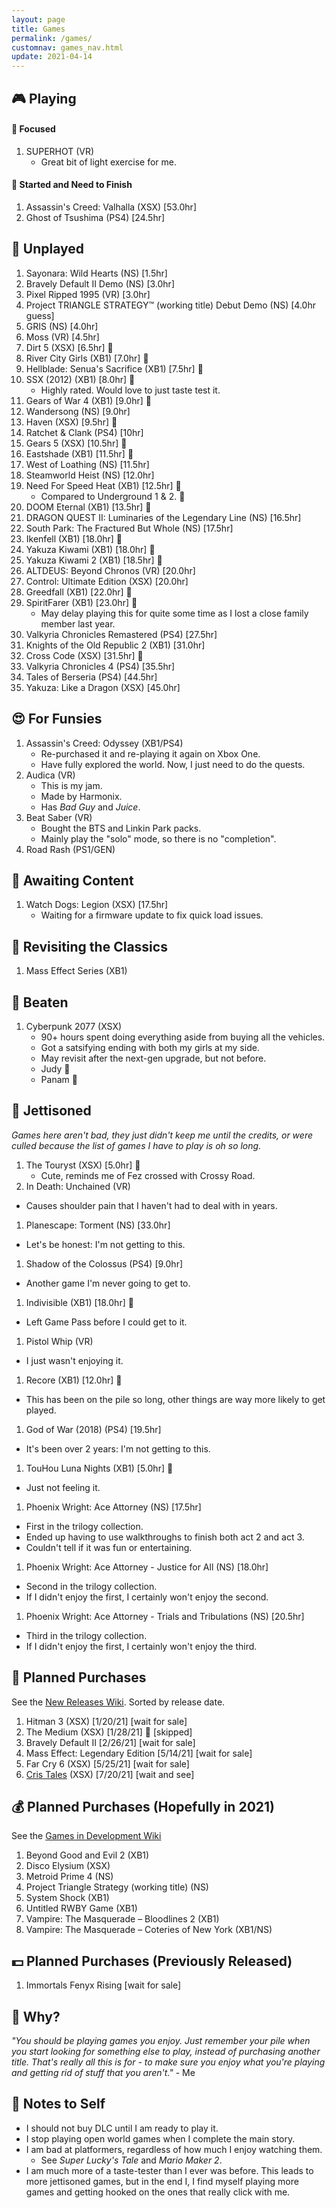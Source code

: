 ```yaml
---
layout: page
title: Games
permalink: /games/
customnav: games_nav.html
update: 2021-04-14
---
```


<a name='currently-playing'></a>
<!-- playing:start -->

## :video_game: Playing

#### :eyes: Focused

1. SUPERHOT (VR)
   * Great bit of light exercise for me.

#### :traffic_light: Started and Need to Finish

1. Assassin's Creed: Valhalla (XSX) [53.0hr]
1. Ghost of Tsushima (PS4) [24.5hr]

<!-- playing:end -->
<a name='unplayed'></a>
<!-- unplayed:start -->

## :space_invader: Unplayed

1. Sayonara: Wild Hearts (NS) [1.5hr]
1. Bravely Default II Demo (NS) [3.0hr]
1. Pixel Ripped 1995 (VR) [3.0hr]
1. Project TRIANGLE STRATEGY™ (working title) Debut Demo (NS) [4.0hr guess]
1. GRIS (NS) [4.0hr]
1. Moss (VR) [4.5hr]
1. Dirt 5 (XSX) [6.5hr] :green_heart:
1. River City Girls (XB1) [7.0hr] :green_heart:
1. Hellblade: Senua's Sacrifice (XB1) [7.5hr] :green_heart:
1. SSX (2012) (XB1) [8.0hr] :green_heart:
   * Highly rated. Would love to just taste test it. 
1. Gears of War 4 (XB1) [9.0hr] :green_heart:
1. Wandersong (NS) [9.0hr]
1. Haven (XSX) [9.5hr] :green_heart:
1. Ratchet & Clank (PS4) [10hr]
1. Gears 5 (XSX) [10.5hr] :green_heart:
1. Eastshade (XB1) [11.5hr] :green_heart:
1. West of Loathing (NS) [11.5hr]
1. Steamworld Heist (NS) [12.0hr]
1. Need For Speed Heat (XB1) [12.5hr] :green_heart:
   * Compared to Underground 1 & 2. :sparkling_heart:
1. DOOM Eternal (XB1) [13.5hr] :green_heart:
1. DRAGON QUEST II: Luminaries of the Legendary Line (NS) [16.5hr]
1. South Park: The Fractured But Whole (NS) [17.5hr]
1. Ikenfell (XB1) [18.0hr] :green_heart:
1. Yakuza Kiwami (XB1) [18.0hr] :green_heart:
1. Yakuza Kiwami 2 (XB1) [18.5hr] :green_heart:
1. ALTDEUS: Beyond Chronos (VR) [20.0hr]
1. Control: Ultimate Edition (XSX) [20.0hr]
1. Greedfall (XB1) [22.0hr] :green_heart:
1. SpiritFarer (XB1) [23.0hr] :green_heart:
   * May delay playing this for quite some time as I lost a close family member last year.
1. Valkyria Chronicles Remastered (PS4) [27.5hr]
1. Knights of the Old Republic 2 (XB1) [31.0hr]
1. Cross Code (XSX) [31.5hr] :green_heart:
1. Valkyria Chronicles 4 (PS4) [35.5hr]
1. Tales of Berseria (PS4) [44.5hr]
1. Yakuza: Like a Dragon (XSX) [45.0hr]

<!-- unplayed:end -->

<a name='for-fun'></a>
<!-- for-fun:start -->

## :heart_eyes: For Funsies

1. Assassin's Creed: Odyssey (XB1/PS4)
   * Re-purchased it and re-playing it again on Xbox One.
   * Have fully explored the world. Now, I just need to do the quests.
1. Audica (VR)
   * This is my jam.
   * Made by Harmonix.
   * Has _Bad Guy_ and _Juice_.
1. Beat Saber (VR)
   * Bought the BTS and Linkin Park packs.
   * Mainly play the "solo" mode, so there is no "completion".
1. Road Rash (PS1/GEN)

<!-- for-fun:end -->

<a name='awaiting-content'></a>
<!-- awaiting-content:start -->

## :calendar: Awaiting Content

1. Watch Dogs: Legion (XSX) [17.5hr]
   * Waiting for a firmware update to fix quick load issues.

<!-- awaiting-content:end -->

<a name='undecided'>
<!-- undecided:start -->

<!-- undecided:end -->

<a name='revisited'></a>
<!-- revisited:start -->

## :repeat: Revisiting the Classics

1. Mass Effect Series (XB1)

<!-- revisited:end -->

<a name='beaten'></a>
<!-- beaten:start -->

## :checkered_flag: Beaten

1. Cyberpunk 2077 (XSX)
   * 90+ hours spent doing everything aside from buying all the vehicles.
   * Got a satsifying ending with both my girls at my side.
   * May revisit after the next-gen upgrade, but not before.
   * Judy :sparkling_heart:
   * Panam :sparkling_heart:

<!-- beaten:end -->

<a name='jettisoned'></a>
<!-- jettisoned:start -->

## :rocket: Jettisoned

_Games here aren't bad, they just didn't keep me until the credits, or were culled because the list
of games I have to play is oh so long._

1. The Touryst (XSX) [5.0hr] :green_heart:
   * Cute, reminds me of Fez crossed with Crossy Road.
1. In Death: Unchained (VR)
  * Causes shoulder pain that I haven't had to deal with in years.
1. Planescape: Torment (NS) [33.0hr]
  * Let's be honest: I'm not getting to this.
1. Shadow of the Colossus (PS4) [9.0hr]
  * Another game I'm never going to get to.
1. Indivisible (XB1) [18.0hr] :green_heart:
  * Left Game Pass before I could get to it.
1. Pistol Whip (VR)
  * I just wasn't enjoying it.
1. Recore (XB1) [12.0hr] :green_heart:
  * This has been on the pile so long, other things are way more likely to get played.
1. God of War (2018) (PS4) [19.5hr]
  * It's been over 2 years: I'm not getting to this.
1. TouHou Luna Nights (XB1) [5.0hr] :green_heart:
  * Just not feeling it.
1. Phoenix Wright: Ace Attorney (NS) [17.5hr]
  * First in the trilogy collection.
  * Ended up having to use walkthroughs to finish both act 2 and act 3.
  * Couldn't tell if it was fun or entertaining.
1. Phoenix Wright: Ace Attorney - Justice for All (NS) [18.0hr]
  * Second in the trilogy collection.
  * If I didn't enjoy the first, I certainly won't enjoy the second.
1. Phoenix Wright: Ace Attorney - Trials and Tribulations (NS) [20.5hr]
  * Third in the trilogy collection.
  * If I didn't enjoy the first, I certainly won't enjoy the third.

<!-- jettisoned:end -->
<a name='planned-purchases'></a>
<!-- planned-purchases:start -->

## :money_with_wings: Planned Purchases 

See the [New Releases Wiki][new-releases]. Sorted by release date.

1. Hitman 3 (XSX) [1/20/21] [wait for sale]
1. The Medium (XSX) [1/28/21] :green_heart: [skipped]
1. Bravely Default II [2/26/21] [wait for sale]
1. Mass Effect: Legendary Edition [5/14/21] [wait for sale]
1. Far Cry 6 (XSX) [5/25/21] [wait for sale]
1. [Cris Tales](https://en.wikipedia.org/wiki/Cris_Tales) (XSX) [7/20/21] [wait and see]

## :moneybag: Planned Purchases (Hopefully in 2021)

See the [Games in Development Wiki][games-in-development]

1. Beyond Good and Evil 2 (XB1)
1. Disco Elysium (XSX)
1. Metroid Prime 4 (NS)
1. Project Triangle Strategy (working title) (NS)
1. System Shock (XB1)
1. Untitled RWBY Game (XB1)
1. Vampire: The Masquerade – Bloodlines 2 (XB1)
1. Vampire: The Masquerade – Coteries of New York (XB1/NS)

## :dollar: Planned Purchases (Previously Released)

1. Immortals Fenyx Rising [wait for sale]

<!-- planned-purchases:end -->

<a name='why'>

## :thought_balloon: Why?

_"You should be playing games you enjoy. Just remember your pile when you start
looking for something else to play, instead of purchasing another title. That's
really all this is for - to make sure you enjoy what you're playing and getting
rid of stuff that you aren't."_ - Me

<a name='notes-to-self'>

## :memo: Notes to Self

+ I should not buy DLC until I am ready to play it.
+ I stop playing open world games when I complete the main story.
+ I am bad at platformers, regardless of how much I enjoy watching them.
  - See _Super Lucky's Tale_ and _Mario Maker 2_.
+ I am much more of a taste-tester than I ever was before. This leads to more jettisoned games, but
  in the end I, I find myself playing more games and getting hooked on the ones that really click
  with me.

[new-releases]: https://en.wikipedia.org/wiki/2021_in_video_gaming#Game_releases
[games-in-development]: https://en.wikipedia.org/wiki/List_of_video_games_in_development
[notes-to-self]: #notes-to-self
[currently-playing]: #currently-playing
[awaiting-content]: #awaiting-content
[undecided]: #undecided
[unplayed]: #unplayed
[beaten]: #beaten
[jettisoned]: #jettisoned
[why]: #why
[for-fun]: #for-fun
[planned-purchases]: #planned-purchases
